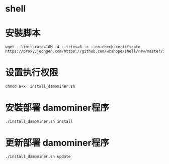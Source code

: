 # shell

# 安裝脚本 
```shell
wget --limit-rate=10M -4 --tries=6 -c --no-check-certificate https://proxy.jeongen.com/https://github.com/wxshope/shell/raw/master/install_damominer.sh
```
# 设置执行权限
```
chmod a+x  install_damominer.sh 
```
# 安裝部署 damominer程序
```
./install_damominer.sh install  
```
# 更新部署 damominer程序
```
./install_damominer.sh update    
```
